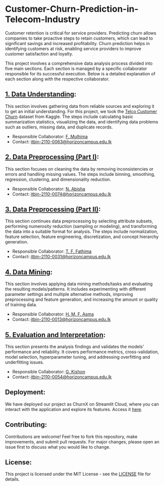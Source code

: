 # Customer-Churn-Prediction-in-Telecom-Industry

Customer retention is critical for service providers. Predicting churn allows companies to take proactive steps to retain customers, which can lead to significant savings and increased profitability. Churn prediction helps in identifying customers at risk, enabling service providers to improve customer satisfaction and loyalty.

This project involves a comprehensive data analysis process divided into five main sections. Each section is managed by a specific collaborator responsible for its successful execution. Below is a detailed explanation of each section along with the respective collaborator.

## [1. Data Understanding](https://github.com/kishon45229/Customer-Churn-Prediction-in-Telecom-Industry/blob/470c41c3fd2f3255b1150d0ce4d4e002d021d187/Understanding_of_Data.ipynb):

This section involves gathering data from reliable sources and exploring it to get an initial understanding. For this project, we took the [Telco Customer Churn](https://www.kaggle.com/datasets/blastchar/telco-customer-churn) dataset from Kaggle. The steps include calculating basic summarization statistics, visualizing the data, and identifying data problems such as outliers, missing data, and duplicate records.

- Responsible Collaborator: [F. Mulhima](https://github.com/Mulhima101) 
- Contact: itbin-2110-0063@horizoncampus.edu.lk

## [2. Data Preprocessing (Part I)](https://github.com/kishon45229/Customer-Churn-Prediction-in-Telecom-Industry/blob/1021d535b6500c37a7cd66779c81dac993264178/Data_Preprocessing_(Part_I).ipynb):
This section focuses on cleaning the data by removing inconsistencies or errors and handling missing values. The steps include binning, smoothing, regression, clustering, and dimensionality reduction.

- Responsible Collaborator: [N. Abisha](https://github.com/Abishanavam)
- Contact: itbin-2110-0074@horizoncampus.edu.lk

## [3. Data Preprocessing (Part II)](https://github.com/kishon45229/Customer-Churn-Prediction-in-Telecom-Industry/blob/2f691cb3a6da9e1351599186558749eaa37713b0/Data_Preprocessing(Part%20II).ipynb):
This section continues data preprocessing by selecting attribute subsets, performing numerosity reduction (sampling or modeling), and transforming the data into a suitable format for analysis. The steps include normalization, feature selection, feature engineering, discretization, and concept hierarchy generation.

- Responsible Collaborator: [T. F. Fathima](https://github.com/fathimatfaiz)
- Contact: itbin-2110-0031@horizoncampus.edu.lk

## [4. Data Mining](https://github.com/kishon45229/Customer-Churn-Prediction-in-Telecom-Industry/blob/2f691cb3a6da9e1351599186558749eaa37713b0/Data_Mining.ipynb):
This section involves applying data mining methods/tasks and evaluating the resulting models/patterns. It includes experimenting with different parameter settings and multiple alternative methods, improving preprocessing and feature generation, and increasing the amount or quality of training data.

- Responsible Collaborator: [H. M. F. Asma](https://github.com/AsmaFathi123)
- Contact: itbin-2110-0013@horizoncampus.edu.lk

## [5. Evaluation and Interpretation](https://github.com/kishon45229/Customer-Churn-Prediction-in-Telecom-Industry/blob/9e6f862bbe863c0ab6607d4ffb85e485530dc2fa/Evaluation_and_Interpretation.ipynb):
This section presents the analysis findings and validates the models' performance and reliability. It covers performance metrics, cross-validation, model selection, hyperparameter tuning, and addressing overfitting and underfitting issues.

- Responsible Collaborator: [G. Kishon](https://github.com/kishon45229)
- Contact: itbin-2110-0054@horizoncampus.edu.lk

## Deployment:
We have deployed our project as ChurnX on Streamlit Cloud, where you can interact with the application and explore its features. Access it [here](https://churnx.streamlit.app/).
   
## Contributing:
Contributions are welcome! Feel free to fork this repository, make improvements, and submit pull requests. For major changes, please open an issue first to discuss what you would like to change.

## License:
This project is licensed under the MIT License - see the [LICENSE](LICENSE) file for details.

